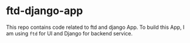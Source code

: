 # ftd-django-app
This repo contains code related to ftd and django App. To build this App, I am using `ftd` for UI and Django for backend service.
